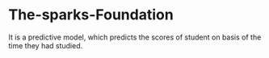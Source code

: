# The-sparks-Foundation
It is a predictive model, which predicts the scores of student on basis of the time they had studied.
